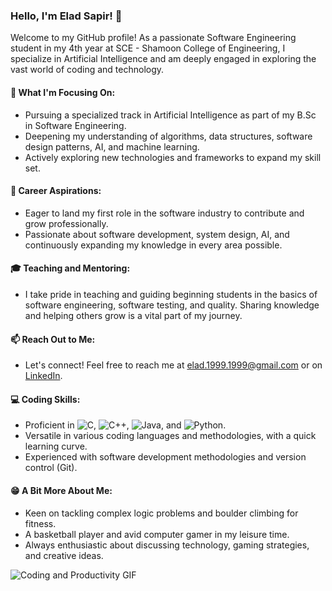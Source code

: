 ### Hello, I'm Elad Sapir! 👋

Welcome to my GitHub profile! As a passionate Software Engineering student in my 4th year at SCE - Shamoon College of Engineering, I specialize in Artificial Intelligence and am deeply engaged in exploring the vast world of coding and technology.

#### 🌱 What I'm Focusing On:
- Pursuing a specialized track in Artificial Intelligence as part of my B.Sc in Software Engineering.
- Deepening my understanding of algorithms, data structures, software design patterns, AI, and machine learning.
- Actively exploring new technologies and frameworks to expand my skill set.

#### 🏢 Career Aspirations:
- Eager to land my first role in the software industry to contribute and grow professionally.
- Passionate about software development, system design, AI, and continuously expanding my knowledge in every area possible.

#### 🎓 Teaching and Mentoring:
- I take pride in teaching and guiding beginning students in the basics of software engineering, software testing, and quality. Sharing knowledge and helping others grow is a vital part of my journey.

#### 📫 Reach Out to Me:
- Let's connect! Feel free to reach me at [elad.1999.1999@gmail.com](mailto:elad.1999.1999@gmail.com) or on [LinkedIn](https://www.linkedin.com/in/elad-sapir).

#### 💻 Coding Skills:
- Proficient in ![C](https://img.shields.io/badge/-C-000?&logo=C), ![C++](https://img.shields.io/badge/-C++-000?&logo=c%2B%2B), ![Java](https://img.shields.io/badge/-Java-000?&logo=java), and ![Python](https://img.shields.io/badge/-Python-000?&logo=python).
- Versatile in various coding languages and methodologies, with a quick learning curve.
- Experienced with software development methodologies and version control (Git).

#### 😁 A Bit More About Me:
- Keen on tackling complex logic problems and boulder climbing for fitness.
- A basketball player and avid computer gamer in my leisure time.
- Always enthusiastic about discussing technology, gaming strategies, and creative ideas.

![Coding and Productivity GIF](https://user-images.githubusercontent.com/93078589/172235465-797ab8e1-3bb2)
